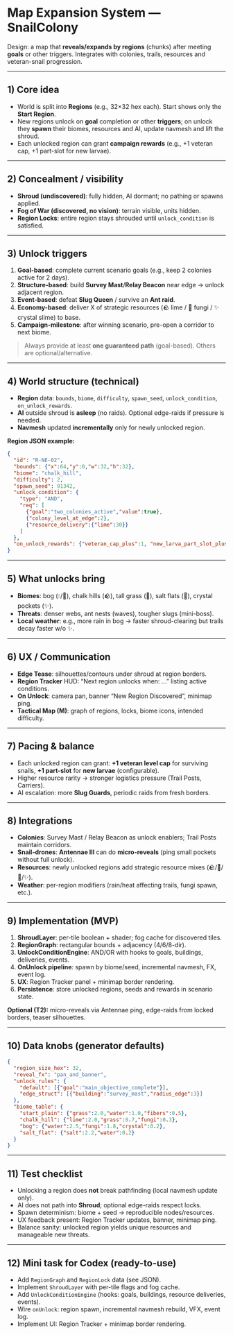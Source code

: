 # Map Expansion System — SnailColony

Design: a map that **reveals/expands by regions** (chunks) after meeting **goals** or other triggers. Integrates with colonies, trails, resources and veteran-snail progression.

---

## 1) Core idea
- World is split into **Regions** (e.g., 32×32 hex each). Start shows only the **Start Region**.
- New regions unlock on **goal** completion or other **triggers**; on unlock they **spawn** their biomes, resources and AI, update navmesh and lift the shroud.
- Each unlocked region can grant **campaign rewards** (e.g., +1 veteran cap, +1 part-slot for new larvae).

---

## 2) Concealment / visibility
- **Shroud (undiscovered)**: fully hidden, AI dormant; no pathing or spawns applied.
- **Fog of War (discovered, no vision)**: terrain visible, units hidden.
- **Region Locks**: entire region stays shrouded until `unlock_condition` is satisfied.

---

## 3) Unlock triggers
1. **Goal-based**: complete current scenario goals (e.g., keep 2 colonies active for 2 days).
2. **Structure-based**: build **Survey Mast**/**Relay Beacon** near edge -> unlock adjacent region.
3. **Event-based**: defeat **Slug Queen** / survive an **Ant raid**.
4. **Economy-based**: deliver X of strategic resources (🪨 lime / 🍄 fungi / ✨ crystal slime) to base.
5. **Campaign-milestone**: after winning scenario, pre-open a corridor to next biome.

> Always provide at least **one guaranteed path** (goal-based). Others are optional/alternative.

---

## 4) World structure (technical)
- **Region** data: `bounds`, `biome`, `difficulty`, `spawn_seed`, `unlock_condition`, `on_unlock_rewards`.
- **AI** outside shroud is **asleep** (no raids). Optional edge-raids if pressure is needed.
- **Navmesh** updated **incrementally** only for newly unlocked region.

**Region JSON example:**
```json
{
  "id": "R-NE-02",
  "bounds": {"x":64,"y":0,"w":32,"h":32},
  "biome": "chalk_hill",
  "difficulty": 2,
  "spawn_seed": 91342,
  "unlock_condition": {
    "type": "AND",
    "req": [
      {"goal":"two_colonies_active","value":true},
      {"colony_level_at_edge":2},
      {"resource_delivery":{"lime":30}}
    ]
  },
  "on_unlock_rewards": {"veteran_cap_plus":1, "new_larva_part_slot_plus":1}
}
```

---

## 5) What unlocks bring
- **Biomes**: bog (💧/🍄), chalk hills (🪨), tall grass (🌾), salt flats (🧂), crystal pockets (✨).
- **Threats**: denser webs, ant nests (waves), tougher slugs (mini-boss).
- **Local weather**: e.g., more rain in bog -> faster shroud-clearing but trails decay faster w/o ✨.

---

## 6) UX / Communication
- **Edge Tease**: silhouettes/contours under shroud at region borders.
- **Region Tracker** HUD: “Next region unlocks when: …” listing active conditions.
- **On Unlock**: camera pan, banner “New Region Discovered”, minimap ping.
- **Tactical Map (M)**: graph of regions, locks, biome icons, intended difficulty.

---

## 7) Pacing & balance
- Each unlocked region can grant: **+1 veteran level cap** for surviving snails, **+1 part-slot** for **new larvae** (configurable).
- Higher resource rarity -> stronger logistics pressure (Trail Posts, Carriers).
- AI escalation: more **Slug Guards**, periodic raids from fresh borders.

---

## 8) Integrations
- **Colonies**: Survey Mast / Relay Beacon as unlock enablers; Trail Posts maintain corridors.
- **Snail-drones**: **Antennae III** can do **micro-reveals** (ping small pockets without full unlock).
- **Resources**: newly unlocked regions add strategic resource mixes (🪨/🍄/🧂/✨).
- **Weather**: per-region modifiers (rain/heat affecting trails, fungi spawn, etc.).

---

## 9) Implementation (MVP)
1. **ShroudLayer**: per-tile boolean + shader; fog cache for discovered tiles.
2. **RegionGraph**: rectangular bounds + adjacency (4/6/8-dir).
3. **UnlockConditionEngine**: AND/OR with hooks to goals, buildings, deliveries, events.
4. **OnUnlock pipeline**: spawn by biome/seed, incremental navmesh, FX, event log.
5. **UX**: Region Tracker panel + minimap border rendering.
6. **Persistence**: store unlocked regions, seeds and rewards in scenario state.

**Optional (T2):** micro-reveals via Antennae ping, edge-raids from locked borders, teaser silhouettes.

---

## 10) Data knobs (generator defaults)
```json
{
  "region_size_hex": 32,
  "reveal_fx": "pan_and_banner",
  "unlock_rules": {
    "default": [{"goal":"main_objective_complete"}],
    "edge_struct": [{"building":"survey_mast","radius_edge":3}]
  },
  "biome_table": {
    "start_plain": {"grass":2.0,"water":1.0,"fibers":0.5},
    "chalk_hill": {"lime":2.0,"grass":0.7,"fungi":0.3},
    "bog": {"water":2.5,"fungi":1.8,"crystal":0.2},
    "salt_flat": {"salt":2.2,"water":0.2}
  }
}
```

---

## 11) Test checklist
- Unlocking a region does **not** break pathfinding (local navmesh update only).
- AI does not path into **Shroud**; optional edge-raids respect locks.
- Spawn determinism: biome + seed -> reproducible nodes/resources.
- UX feedback present: Region Tracker updates, banner, minimap ping.
- Balance sanity: unlocked region yields unique resources and manageable new threats.

---

## 12) Mini task for Codex (ready-to-use)
- Add `RegionGraph` and `RegionLock` data (see JSON).
- Implement `ShroudLayer` with per-tile flags and fog cache.
- Add `UnlockConditionEngine` (hooks: goals, buildings, resource deliveries, events).
- Wire `onUnlock`: region spawn, incremental navmesh rebuild, VFX, event log.
- Implement UI: Region Tracker + minimap border rendering.
